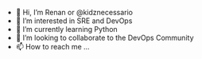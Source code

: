 - 👋 Hi, I’m Renan or @kidznecessario
- 👀 I’m interested in SRE and DevOps
- 🌱 I’m currently learning Python
- 💞️ I’m looking to collaborate to the DevOps Community
- 📫 How to reach me ...
